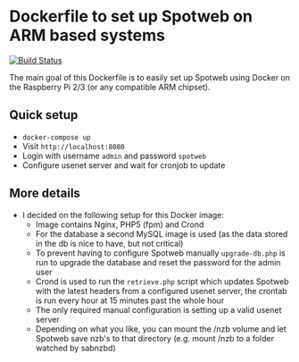 # Dockerfile to set up Spotweb on ARM based systems

[![Build Status](https://travis-ci.org/edv/docker-arm-spotweb.svg?branch=master)](https://travis-ci.org/edv/docker-arm-spotweb)

The main goal of this Dockerfile is to easily set up Spotweb using Docker on the Raspberry Pi 2/3 (or any compatible ARM chipset).

## Quick setup

* `docker-compose up`
* Visit `http://localhost:8080`
* Login with username `admin` and password `spotweb`
* Configure usenet server and wait for cronjob to update

## More details

* I decided on the following setup for this Docker image:
    * Image contains Nginx, PHP5 (fpm) and Crond
    * For the database a second MySQL image is used (as the data stored in the db is nice to have, but not critical)
    * To prevent having to configure Spotweb manually `upgrade-db.php` is run to upgrade the database and reset the password for the admin user
    * Crond is used to run the `retrieve.php` script which updates Spotweb with the latest headers from a configured usenet server, the crontab is run every hour at 15 minutes past the whole hour
    * The only required manual configuration is setting up a valid usenet server
    * Depending on what you like, you can mount the /nzb volume and let Spotweb save nzb's to that directory (e.g. mount /nzb to a folder watched by sabnzbd)

